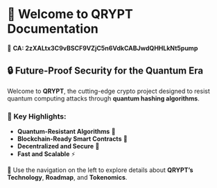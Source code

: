 # 🚀 Welcome to QRYPT Documentation  
🔗 **CA: 2zXALtx3C9vBSCF9VZjC5n6VdkCABJwdQHHLkNt5pump**  

## 🔒 Future-Proof Security for the Quantum Era  
Welcome to **QRYPT**, the cutting-edge crypto project designed to resist quantum computing attacks through **quantum hashing algorithms**.  

### 🌟 Key Highlights:  
- **Quantum-Resistant Algorithms** 🧬  
- **Blockchain-Ready Smart Contracts** 🔗  
- **Decentralized and Secure** 🔐  
- **Fast and Scalable** ⚡  

📖 Use the navigation on the left to explore details about **QRYPT’s Technology**, **Roadmap**, and **Tokenomics**.  